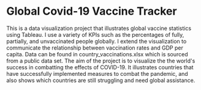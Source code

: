 # Global Covid-19 Vaccine Tracker
This is a data visualization project that illustrates global vaccine statistics using Tableau. I use a variety of KPIs such as the percentages of fully, partially, and unvaccinated people globally. I extend the visualization to communicate the relationship between vaccination rates and GDP per capita. 
Data can be found in country_vaccinations.xlsx which is sourced from a public data set. The aim of the project is to visualize the the world's success in combatting the effects of COVID-19. It illustrates countries that have successfully implemented measures to combat the pandemic, and also shows which countries are still struggling and need global assistance. 
